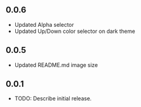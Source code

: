 ## 0.0.6

* Updated Alpha selector
* Updated Up/Down color selector on dark theme

## 0.0.5

* Updated README.md image size

## 0.0.1

* TODO: Describe initial release.
